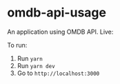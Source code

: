 # omdb-api-usage
An application using OMDB API. Live: 

To run:

1. Run `yarn`
2. Run `yarn dev`
3. Go to `http://localhost:3000`
